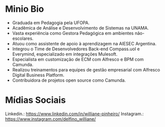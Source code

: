 # Minio Bio 
* Graduada em Pedagogia pela UFOPA.
* Acadêmica de Análise e Desenvolvimento de Sistemas na UNAMA.
* Vasta experiência como Gestora Pedagógica em ambientes não-escolares.
* Atuou como assistente de apoio à aprendizagem na AIESEC Argentina.
* Integrou o Time de Desenvolvedores Back-end Compass.uol e Everymind, especializado em integrações Mulesoft.
* Especialista em customização de ECM com Alfresco e BPM com Camunda.
* Realizou treinamentos para equipes de gestão empresarial com Alfresco Digital Business Platform.
* Contribuidora de projetos open source como Camunda.
     
# Mídias Sociais
Linkedin.: https://www.linkedin.com/in/williane-pinheiro/
Instagram.: https://www.instagram.com/delfino_williane/

